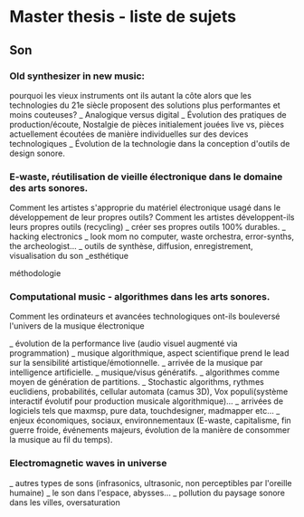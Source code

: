 # Master thesis - liste de sujets

## Son

### Old synthesizer in new music:
pourquoi les vieux instruments ont ils autant la côte alors que les technologies du 21e siècle proposent des solutions plus performantes et moins couteuses?
_ Analogique versus digital
_ Évolution des pratiques de production/écoute, Nostalgie de pièces initialement jouées live vs, pièces actuellement écoutées de manière individuelles sur des devices technologiques
_ Évolution de la technologie dans la conception d'outils de design sonore.

### E-waste, réutilisation de vieille électronique dans le domaine des arts sonores.
Comment les artistes s'approprie du matériel électronique usagé dans le développement de leur propres outils?
Comment les artistes développent-ils leurs propres outils (recycling)
_ créer ses propres outils 100% durables.
_ hacking electronics
_ look mom no computer, waste orchestra, error-synths, the archeologist…
_ outils de synthèse, diffusion, enregistrement, visualisation du son
_esthétique

méthodologie

### Computational music - algorithmes dans les arts sonores.
Comment les ordinateurs et avancées technologiques ont-ils bouleversé l'univers de la musique électronique

_ évolution de la performance live (audio visuel augmenté via programmation)
_ musique algorithmique, aspect scientifique prend le lead sur la sensibilité artistique/émotionnelle.
_ arrivée de la musique par intelligence artificielle.
_ musique/visus génératifs.
_ algorithmes comme moyen de génération de partitions.
_ Stochastic algorithms, rythmes euclidiens, probabilités, cellular automata (camus 3D), Vox populi(système interactif évolutif pour production musicale algorithmique)…
_ arrivées de logiciels tels que maxmsp, pure data, touchdesigner, madmapper etc…
_ enjeux économiques, sociaux, environnementaux (E-waste, capitalisme, fin guerre froide, événements majeurs, évolution de la manière de consommer la musique au fil du temps).

### Electromagnetic waves in universe
_ autres types de sons (infrasonics, ultrasonic, non perceptibles par l'oreille humaine)
_ le son dans l'espace, abysses…
_ pollution du paysage sonore dans les villes, oversaturation
